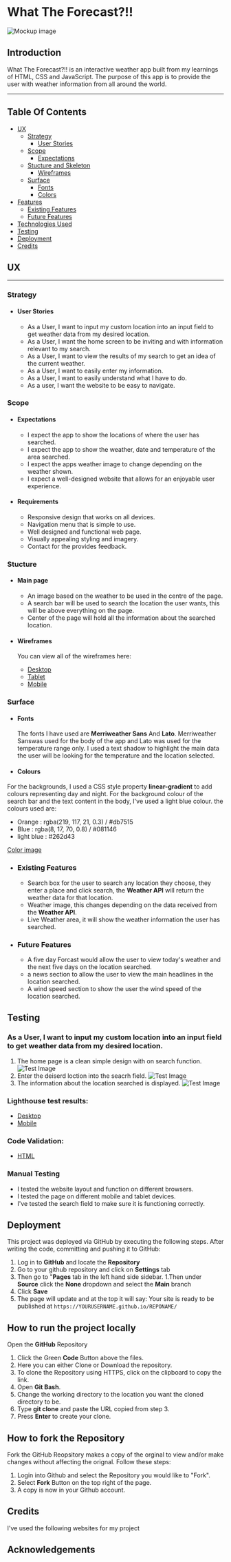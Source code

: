 # **What The Forecast?!!**

![Mockup image](assets/images/mockup/mockup.png)

## **Introduction**
What The Forecast?!! is an interactive weather app built from my learnings of HTML, CSS and JavaScript.
The purpose of this app is to provide the user with weather information from all around the world.

---
<a></a>
## Table Of Contents ##
* [UX](#ux)
    * [Strategy](#Strategy)
        * [User Stories](#User-Stories)
     * [Scope](#Scope)
       * [Expectations](#Expectations)
     * [Stucture and Skeleton](#Stucture-andSkeleton)
        * [Wireframes](#Wireframes)
    * [Surface](#Surface)
        * [Fonts](#Typography)
        * [Colors](#Colors)
* [Features](#Features)
    * [Existing Features](#Existing-Features)
    * [Future Features](#Future-Features)
* [Technologies Used](#Technologies-Used)
* [Testing](#Testing)
* [Deployment](#Deployment)
* [Credits](#Credits)

<a name="ux"></a>
## **UX**
---
<a></a>
### **Strategy**

* #### **User Stories**
  * As a User, I want to input my custom location into an input field to get weather data from my desired location.
  * As a User, I want the home screen to be inviting and with information relevant to my search.
  * As a User, I want to view the results of my search to get an idea of the current weather.
  * As a User, I want to easily enter my information.
  * As a User, I want to easily understand what I have to do.
  * As a user, I want the website to be easy to navigate.

<a></a>
### **Scope**

  * #### **Expectations** 
    * I expect the app to show the locations of where the user has searched.
    * I expect the app to show the weather, date and temperature of the area searched.
    * I expect the apps weather image to change depending on the weather shown.
    * I expect a well-designed website that allows for an enjoyable user experience. 

  * #### **Requirements**
    * Responsive design that works on all devices.
    * Navigation menu that is simple to use. 
    * Well designed and functional web page.
    * Visually appealing styling and imagery.
    * Contact for the provides feedback.

 <a></a>
### **Stucture**

  * #### **Main page**
    * An image based on the weather to be used in the centre of the page.
    * A search bar will be used to search the location the user wants, this will be above everything on the page.
    * Center of the page will hold all the information about the searched location.
    
<a></a>
* #### **Wireframes**
    
  You can view all of the wireframes here:

    * [Desktop](assets/images/wireframes/WhatTheForecastDesktop.png)
    * [Tablet](assets/images/wireframes/WhatTheForecastTablet.png)
    * [Mobile](assets/images/wireframes/WhatTheForecastmobile.png)

<a></a>
### **Surface**

<a></a>
* #### **Fonts**
  The fonts I have used are __Merriweather Sans__ And __Lato__.
  Merriweather Sanswas used for the body of the app and Lato was used for the temperature range only. I used a text shadow to highlight the main data the user will be looking for the temperature and the location selected.


<a></a>
* #### **Colours**
For the backgrounds, I used a CSS style property __linear-gradient__ to add colours representing day and night. For the background colour of the search bar and the text content in the body, I've used a light blue colour.
the colours used are:

* Orange : rgba(219, 117, 21, 0.3) / #db7515
* Blue : rgba(8, 17, 70, 0.8) / #081146
* light blue : #262d43

[Color image](assets/images/wireframes/WhatTheForecast.png)


<a></a>
* ### **Existing Features**
  * Search box for the user to search any location they choose, they enter a place and click search, the __Weather API__ will return the weather data for that location.
  * Weather image, this changes depending on the data received from the __Weather API__.
  * Live Weather area, it will show the weather information the user has searched.
  
<a></a>
* ### **Future Features**
  * A five day Forcast would allow the user to view today's weather and the next five days on the location searched.
  * a news section to allow the user to view the main headlines in the location searched.
  * A wind speed section to show the user the wind speed of the location searched.

<a></a> 
## **Testing**

### As a User, I want to input my custom location into an input field to get weather data from my desired location.
  1. The home page is a clean simple design with on search function.
    ![Test Image](assets/images/testing/testing-img.png)
  1. Enter the deiserd loction into the seacrh field.
   ![Test Image](assets/images/testing/testing-img-1.png)
  1. The information about the location searched is displayed.
   ![Test Image](assets/images/testing/testing-img-2.png)

### Lighthouse test results:
 * [Desktop](assets/images/testing/lighthouse-deasktop.png)
 * [Mobile](assets/images/testing/lighthouse-mobile.png)

### Code Validation:
 * [HTML](assets/images/testing/html-val.png)

### Manual Testing 

* I tested the website layout and function on different browsers.
* I tested the page on different mobile and tablet devices.
* I've tested the search field to make sure it is functioning correctly.

<a></a> 
## **Deployment**

  This project was deployed via GitHub by executing the following steps.
After writing the code, committing and pushing it to GitHub:

1. Log in to **GitHub** and locate the **Repository**
1. Go to your github repository and click on **Settings** tab
1. Then go to "**Pages** tab in the left hand side sidebar.
1.Then under **Source** click the **None** dropdown and select the **Main** branch
1. Click **Save**
1. The page will update and at the top it will say: Your site is ready to be published at  ```https://YOURUSERNAME.github.io/REPONAME/```

## **How to run the project locally**

Open the **GitHub** Repository
1. Click the Green **Code** Button above the files.
1. Here you can either Clone or Download the repository.
1. To clone the Repository using HTTPS, click on the clipboard to copy
the link.
1. Open **Git Bash**.
1. Change the working directory to the location you want the cloned
directory to be.
1. Type **git clone** and paste the URL copied from step 3.
1. Press **Enter** to create your clone.

## **How to fork the Repository**

Fork the GitHub Reopsitory makes a copy of the orginal to view and/or make changes without affecting the orignal.
Follow these steps:
1. Login into Github and select the Repository you would like to "Fork".
1. Select **Fork** Button on the top right of the page.
1. A copy is now in your Github account.

## **Credits**

I've used the following websites for my project 




## **Acknowledgements**


